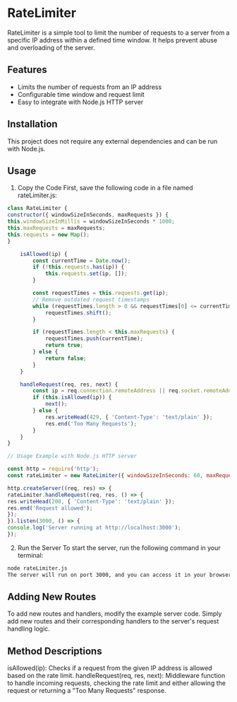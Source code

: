 # RateLimiter
RateLimiter is a simple tool to limit the number of requests to a server from a specific IP address within a defined time window. It helps prevent abuse and overloading of the server.

## Features
- Limits the number of requests from an IP address
- Configurable time window and request limit
- Easy to integrate with Node.js HTTP server
## Installation
This project does not require any external dependencies and can be run with Node.js.

## Usage
1. Copy the Code
   First, save the following code in a file named rateLimiter.js:

```js
class RateLimiter {
constructor({ windowSizeInSeconds, maxRequests }) {
this.windowSizeInMillis = windowSizeInSeconds * 1000;
this.maxRequests = maxRequests;
this.requests = new Map();
}

    isAllowed(ip) {
        const currentTime = Date.now();
        if (!this.requests.has(ip)) {
            this.requests.set(ip, []);
        }

        const requestTimes = this.requests.get(ip);
        // Remove outdated request timestamps
        while (requestTimes.length > 0 && requestTimes[0] <= currentTime - this.windowSizeInMillis) {
            requestTimes.shift();
        }

        if (requestTimes.length < this.maxRequests) {
            requestTimes.push(currentTime);
            return true;
        } else {
            return false;
        }
    }

    handleRequest(req, res, next) {
        const ip = req.connection.remoteAddress || req.socket.remoteAddress;
        if (this.isAllowed(ip)) {
            next();
        } else {
            res.writeHead(429, { 'Content-Type': 'text/plain' });
            res.end('Too Many Requests');
        }
    }
}

// Usage Example with Node.js HTTP server

const http = require('http');
const rateLimiter = new RateLimiter({ windowSizeInSeconds: 60, maxRequests: 10 });

http.createServer((req, res) => {
rateLimiter.handleRequest(req, res, () => {
res.writeHead(200, { 'Content-Type': 'text/plain' });
res.end('Request allowed');
});
}).listen(3000, () => {
console.log('Server running at http://localhost:3000');
});
```
2. Run the Server
   To start the server, run the following command in your terminal:

```bash
node rateLimiter.js
The server will run on port 3000, and you can access it in your browser at http://localhost:3000.
```
## Adding New Routes
To add new routes and handlers, modify the example server code. Simply add new routes and their corresponding handlers to the server's request handling logic.

## Method Descriptions
isAllowed(ip): Checks if a request from the given IP address is allowed based on the rate limit.
handleRequest(req, res, next): Middleware function to handle incoming requests, checking the rate limit and either allowing the request or returning a "Too Many Requests" response.